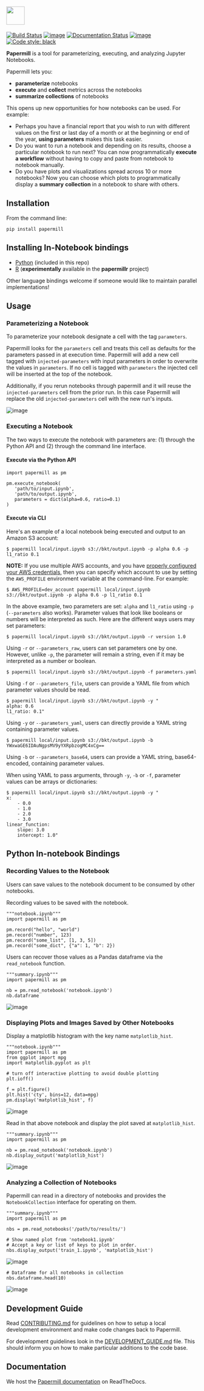 <a href="https://github.com/nteract/papermill"><img src="https://media.githubusercontent.com/media/nteract/logos/master/nteract_papermill/exports/images/png/papermill_logo_wide.png" height="48px" /></a>
=======================================================================================================================================================================

[![Build Status](https://travis-ci.org/nteract/papermill.svg?branch=master)](https://travis-ci.org/nteract/papermill)
[![image](https://codecov.io/github/nteract/papermill/coverage.svg?branch=master)](https://codecov.io/github/nteract/papermill?branch=master)
[![Documentation Status](https://readthedocs.org/projects/papermill/badge/?version=latest)](http://papermill.readthedocs.io/en/latest/?badge=latest)
[![image](https://mybinder.org/badge.svg)](https://mybinder.org/v2/gh/nteract/papermill/master?filepath=binder%2Fprocess_highlight_dates.ipynb)
[![Code style: black](https://img.shields.io/badge/code%20style-black-000000.svg)](https://github.com/ambv/black)

**Papermill** is a tool for parameterizing, executing, and analyzing
Jupyter Notebooks.

Papermill lets you:

-   **parameterize** notebooks
-   **execute** and **collect** metrics across the notebooks
-   **summarize collections** of notebooks

This opens up new opportunities for how notebooks can be used. For
example:

-   Perhaps you have a financial report that you wish to run with
    different values on the first or last day of a month or at the
    beginning or end of the year, **using parameters** makes this task
    easier.
-   Do you want to run a notebook and depending on its results, choose a
    particular notebook to run next? You can now programmatically
    **execute a workflow** without having to copy and paste from
    notebook to notebook manually.
-   Do you have plots and visualizations spread across 10 or more
    notebooks? Now you can choose which plots to programmatically
    display a **summary** **collection** in a notebook to share with
    others.

Installation
------------

From the command line:

``` {.sourceCode .bash}
pip install papermill
```

Installing In-Notebook bindings
-------------------------------

-   [Python](https://github.com/nteract/papermill#python-in-notebook-bindings) (included in this repo)
-   [R](https://github.com/nteract/papermillr) (**experimentally** available in the
    **papermillr** project)

Other language bindings welcome if someone would like to maintain parallel implementations!

Usage
-----

### Parameterizing a Notebook

To parameterize your notebook designate a cell with the tag ``parameters``.

Papermill looks for the ``parameters`` cell and treats this cell as defaults for the parameters passed in at execution time. Papermill will add a new cell tagged with ``injected-parameters`` with input parameters in order to overwrite the values in ``parameters``. If no cell is tagged with ``parameters`` the injected cell will be inserted at the top of the notebook.

Additionally, if you rerun notebooks through papermill and it will reuse the ``injected-parameters`` cell from the prior run. In this case Papermill will replace the old ``injected-parameters`` cell with the new run's inputs.

![image](docs/img/parameters.png)

### Executing a Notebook

The two ways to execute the notebook with parameters are: (1) through
the Python API and (2) through the command line interface.

#### Execute via the Python API

``` {.sourceCode .python}
import papermill as pm

pm.execute_notebook(
   'path/to/input.ipynb',
   'path/to/output.ipynb',
   parameters = dict(alpha=0.6, ratio=0.1)
)
```

#### Execute via CLI

Here's an example of a local notebook being executed and output to an
Amazon S3 account:

``` {.sourceCode .bash}
$ papermill local/input.ipynb s3://bkt/output.ipynb -p alpha 0.6 -p l1_ratio 0.1
```

**NOTE:**
If you use multiple AWS accounts, and you have [properly configured your AWS  credentials](https://boto3.amazonaws.com/v1/documentation/api/latest/guide/configuration.html), then you can specify which account to use by setting the `AWS_PROFILE` environment variable at the command-line. For example:

``` {.sourceCode .bash}
$ AWS_PROFILE=dev_account papermill local/input.ipynb s3://bkt/output.ipynb -p alpha 0.6 -p l1_ratio 0.1
```

In the above example, two parameters are set: ``alpha`` and ``l1_ratio`` using ``-p`` (``--parameters`` also works). Parameter values that look like booleans or numbers will be interpreted as such. Here are the different ways users may set parameters:

``` {.sourceCode .bash}
$ papermill local/input.ipynb s3://bkt/output.ipynb -r version 1.0
```

Using ``-r`` or ``--parameters_raw``, users can set parameters one by one. However, unlike ``-p``, the parameter will remain a string, even if it may be interpreted as a number or boolean.

``` {.sourceCode .bash}
$ papermill local/input.ipynb s3://bkt/output.ipynb -f parameters.yaml
```

Using ``-f`` or ``--parameters_file``, users can provide a YAML file from which parameter values should be read.

``` {.sourceCode .bash}
$ papermill local/input.ipynb s3://bkt/output.ipynb -y "
alpha: 0.6
l1_ratio: 0.1"
```

Using ``-y`` or ``--parameters_yaml``, users can directly provide a YAML string containing parameter values.

``` {.sourceCode .bash}
$ papermill local/input.ipynb s3://bkt/output.ipynb -b YWxwaGE6IDAuNgpsMV9yYXRpbzogMC4xCg==
```

Using ``-b`` or ``--parameters_base64``, users can provide a YAML string, base64-encoded, containing parameter values.

When using YAML to pass arguments, through ``-y``, ``-b`` or ``-f``, parameter values can be arrays or dictionaries:

``` {.sourceCode .bash}
$ papermill local/input.ipynb s3://bkt/output.ipynb -y "
x:
    - 0.0
    - 1.0
    - 2.0
    - 3.0
linear_function:
    slope: 3.0
    intercept: 1.0"
```

Python In-notebook Bindings
---------------------------

### Recording Values to the Notebook

Users can save values to the notebook document to be consumed by other
notebooks.

Recording values to be saved with the notebook.

``` {.sourceCode .python}
"""notebook.ipynb"""
import papermill as pm

pm.record("hello", "world")
pm.record("number", 123)
pm.record("some_list", [1, 3, 5])
pm.record("some_dict", {"a": 1, "b": 2})
```

Users can recover those values as a Pandas dataframe via the
`read_notebook` function.

``` {.sourceCode .python}
"""summary.ipynb"""
import papermill as pm

nb = pm.read_notebook('notebook.ipynb')
nb.dataframe
```

![image](docs/img/nb_dataframe.png)

### Displaying Plots and Images Saved by Other Notebooks

Display a matplotlib histogram with the key name `matplotlib_hist`.

``` {.sourceCode .python}
"""notebook.ipynb"""
import papermill as pm
from ggplot import mpg
import matplotlib.pyplot as plt

# turn off interactive plotting to avoid double plotting
plt.ioff()

f = plt.figure()
plt.hist('cty', bins=12, data=mpg)
pm.display('matplotlib_hist', f)
```

![image](docs/img/matplotlib_hist.png)

Read in that above notebook and display the plot saved at
`matplotlib_hist`.

``` {.sourceCode .python}
"""summary.ipynb"""
import papermill as pm

nb = pm.read_notebook('notebook.ipynb')
nb.display_output('matplotlib_hist')
```

![image](docs/img/matplotlib_hist.png)

### Analyzing a Collection of Notebooks

Papermill can read in a directory of notebooks and provides the
`NotebookCollection` interface for operating on them.

``` {.sourceCode .python}
"""summary.ipynb"""
import papermill as pm

nbs = pm.read_notebooks('/path/to/results/')

# Show named plot from 'notebook1.ipynb'
# Accept a key or list of keys to plot in order.
nbs.display_output('train_1.ipynb', 'matplotlib_hist')
```

![image](docs/img/matplotlib_hist.png)

``` {.sourceCode .python}
# Dataframe for all notebooks in collection
nbs.dataframe.head(10)
```

![image](docs/img/nbs_dataframe.png)

Development Guide
-----------------

Read [CONTRIBUTING.md](./CONTRIBUTING.md) for guidelines on how to setup a local development environment and make code changes back to Papermill.

For development guidelines look in the [DEVELOPMENT_GUIDE.md](./DEVELOPMENT_GUIDE.md) file. This should inform you on how to make particular additions to the code base.

Documentation
-------------

We host the [Papermill documentation](http://papermill.readthedocs.io)
on ReadTheDocs.
